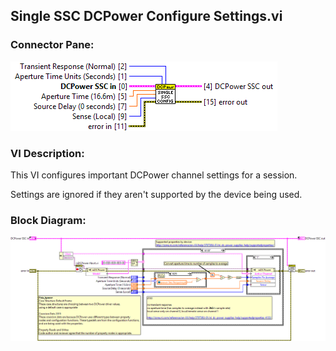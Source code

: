 ## **Single SSC DCPower Configure Settings.vi**
### Connector Pane:
![alt text](/docs/images/Instrument%20Control/DCPower/SSC%20DCPower/Measure/Single%20SSC%20DCPower%20Configure%20Settings.vic.png "Single SSC DCPower Configure Settings.vi connector pane")

### VI Description:
This VI configures important DCPower channel settings for a session.

Settings are ignored if they aren't supported by the device being used.

### Block Diagram:
![alt text](/docs/images/Instrument%20Control/DCPower/SSC%20DCPower/Measure/Single%20SSC%20DCPower%20Configure%20Settings.vid.png "Single SSC DCPower Configure Settings.vi block diagram")
